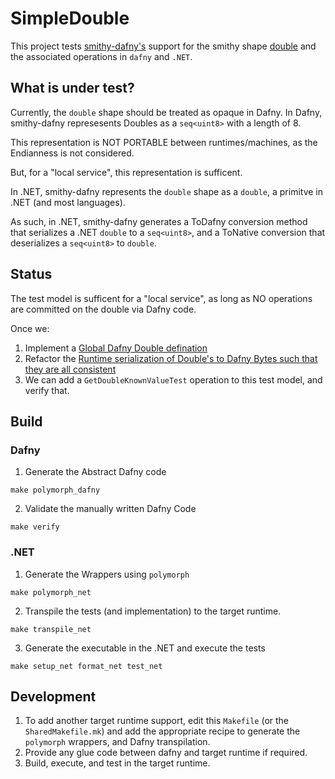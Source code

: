 # SimpleDouble

This project tests [smithy-dafny's](../../codegen/smithy-dafny-codegen-cli) support 
for the smithy shape 
[double](https://smithy.io/2.0/spec/simple-types.html#double)
and the associated operations in `dafny` and `.NET`.

## What is under test?

Currently, the `double` shape should be treated as opaque in Dafny.
In Dafny, smithy-dafny represesents Doubles as a
`seq<uint8>` with a length of 8. 

This representation is NOT PORTABLE between runtimes/machines,
as the Endianness is not considered.

But, for a "local service", this representation is sufficent.

In .NET, smithy-dafny represents the `double` shape
as a `double`, a primitve in .NET (and most languages).

As such, in .NET, smithy-dafny generates a ToDafny conversion
method that serializes a .NET `double` to a `seq<uint8>`,
and a ToNative conversion that deserializes a `seq<uint8>` to `double`.

## Status
The test model is sufficent for a "local service",
as long as NO operations are committed on the double
via Dafny code.

Once we:
1. Implement a [Global Dafny Double defination](https://github.com/aws/private-aws-encryption-sdk-dafny-staging/issues/120)
2. Refactor the [Runtime serialization of Double's to Dafny Bytes such that they are all consistent](https://github.com/awslabs/polymorph/issues/123)
3. We can add a `GetDoubleKnownValueTest` operation to this test model, and verify that.

## Build
### Dafny
1. Generate the Abstract Dafny code
```
make polymorph_dafny
```

2. Validate the manually written Dafny Code
```
make verify
```

### .NET
1. Generate the Wrappers using `polymorph`
```
make polymorph_net
```

2. Transpile the tests (and implementation) to the target runtime.
```
make transpile_net
```

3. Generate the executable in the .NET and execute the tests
```
make setup_net format_net test_net
```

## Development
1. To add another target runtime support,
   edit this `Makefile` (or the `SharedMakefile.mk`) and
   add the appropriate recipe to 
   generate the `polymorph` wrappers, and Dafny transpilation.
2. Provide any glue code between dafny and target runtime if required.
3. Build, execute, and test in the target runtime.
